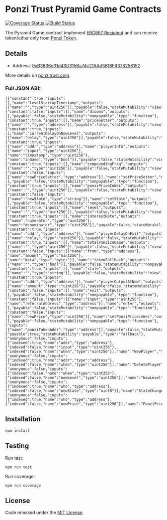 # Ponzi Trust  Pyramid Game Contracts
[![Coverage Status](https://coveralls.io/repos/github/PonziTrust/PyramidGame/badge.svg?branch=master)](https://coveralls.io/github/PonziTrust/PyramidGame?branch=master)
[![Build Status](https://travis-ci.org/PonziTrust/PyramidGame.svg?branch=master)](https://travis-ci.org/PonziTrust/PyramidGame)

The Pyramid Game contract implement [ERC667 Recipient](https://github.com/ethereum/EIPs/issues/677) and can receive token/ether only from [Ponzi Token](https://github.com/PonziTrust/Token).


## Details
- Address: [0xB3836d31d43D315Ba74c21AAd3818F9378256152](https://etherscan.io/address/0xB3836d31d43D315Ba74c21AAd3818F9378256152)

More details on [ponzitrust.com](https://ponzitrust.com/).

### Full JSON ABI:
```
[{"constant":true,"inputs":[],"name":"levelStartupTimestamp","outputs":[{"name":"","type":"uint256"}],"payable":false,"stateMutability":"view","type":"function"},{"constant":false,"inputs":[],"name":"disown","outputs":[],"payable":false,"stateMutability":"nonpayable","type":"function"},{"constant":true,"inputs":[],"name":"priceSetter","outputs":[{"name":"","type":"address"}],"payable":false,"stateMutability":"view","type":"function"},{"constant":true,"inputs":[],"name":"currentDelayOnNewLevel","outputs":[{"name":"delay","type":"uint256"}],"payable":false,"stateMutability":"view","type":"function"},{"constant":true,"inputs":[{"name":"addr","type":"address"}],"name":"playerInfo","outputs":[{"name":"input","type":"uint256"},{"name":"timestamp","type":"uint256"},{"name":"inGame","type":"bool"}],"payable":false,"stateMutability":"view","type":"function"},{"constant":true,"inputs":[],"name":"compoundingFreq","outputs":[{"name":"","type":"uint256"}],"payable":false,"stateMutability":"view","type":"function"},{"constant":false,"inputs":[{"name":"newPriceSetter","type":"address"}],"name":"setPriceSetter","outputs":[],"payable":false,"stateMutability":"nonpayable","type":"function"},{"constant":true,"inputs":[],"name":"ponziPriceInWei","outputs":[{"name":"","type":"uint256"}],"payable":false,"stateMutability":"view","type":"function"},{"constant":false,"inputs":[{"name":"newState","type":"string"}],"name":"setState","outputs":[],"payable":false,"stateMutability":"nonpayable","type":"function"},{"constant":true,"inputs":[],"name":"level","outputs":[{"name":"","type":"uint256"}],"payable":false,"stateMutability":"view","type":"function"},{"constant":true,"inputs":[],"name":"interestRate","outputs":[{"name":"numerator","type":"uint256"},{"name":"denominator","type":"uint256"}],"payable":false,"stateMutability":"view","type":"function"},{"constant":true,"inputs":[{"name":"addr","type":"address"}],"name":"playerDelayOnExit","outputs":[{"name":"delay","type":"uint256"}],"payable":false,"stateMutability":"view","type":"function"},{"constant":true,"inputs":[],"name":"totalPonziInGame","outputs":[{"name":"","type":"uint256"}],"payable":false,"stateMutability":"view","type":"function"},{"constant":false,"inputs":[{"name":"from","type":"address"},{"name":"amount","type":"uint256"},{"name":"data","type":"bytes"}],"name":"tokenFallback","outputs":[{"name":"","type":"bool"}],"payable":false,"stateMutability":"nonpayable","type":"function"},{"constant":true,"inputs":[],"name":"state","outputs":[{"name":"","type":"string"}],"payable":false,"stateMutability":"view","type":"function"},{"constant":true,"inputs":[{"name":"addr","type":"address"}],"name":"playerOutputAtNow","outputs":[{"name":"amount","type":"uint256"}],"payable":false,"stateMutability":"view","type":"function"},{"constant":false,"inputs":[],"name":"exit","outputs":[],"payable":false,"stateMutability":"nonpayable","type":"function"},{"constant":false,"inputs":[{"name":"input","type":"uint256"},{"name":"referralAddress","type":"address"}],"name":"enter","outputs":[],"payable":false,"stateMutability":"nonpayable","type":"function"},{"constant":false,"inputs":[{"name":"newPrice","type":"uint256"}],"name":"setPonziPriceinWei","outputs":[],"payable":false,"stateMutability":"nonpayable","type":"function"},{"inputs":[{"name":"ponziTokenAddr","type":"address"}],"payable":false,"stateMutability":"nonpayable","type":"constructor"},{"payable":true,"stateMutability":"payable","type":"fallback"},{"anonymous":false,"inputs":[{"indexed":true,"name":"addr","type":"address"},{"indexed":false,"name":"input","type":"uint256"},{"indexed":false,"name":"when","type":"uint256"}],"name":"NewPlayer","type":"event"},{"anonymous":false,"inputs":[{"indexed":true,"name":"addr","type":"address"},{"indexed":false,"name":"when","type":"uint256"}],"name":"DeletePlayer","type":"event"},{"anonymous":false,"inputs":[{"indexed":false,"name":"when","type":"uint256"},{"indexed":false,"name":"newLevel","type":"uint256"}],"name":"NewLevel","type":"event"},{"anonymous":false,"inputs":[{"indexed":true,"name":"who","type":"address"},{"indexed":false,"name":"newState","type":"uint8"}],"name":"StateChanged","type":"event"},{"anonymous":false,"inputs":[{"indexed":true,"name":"who","type":"address"},{"indexed":false,"name":"newPrice","type":"uint256"}],"name":"PonziPriceChanged","type":"event"}]
```

## Installation
```
npm install
```

## Testing
Run test:
```
npm run test
```
Run coverage:
```
npm run coverage
```

## License
Code released under the [MIT License](https://github.com/PyramidGame/Token/blob/master/LICENSE).
